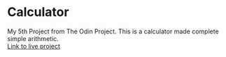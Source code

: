 # Calculator
My 5th Project from The Odin Project. This is a calculator made complete simple arithmetic.  
[Link to live project](https://dtimput.github.io/Calculator)
